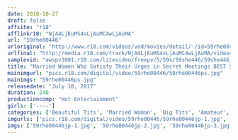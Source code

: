 ```yaml
---
date: 2018-10-27
draft: false
affsite: "r18"
afflinkr18: "NjA4LjEuMS4xLjAuMC4wLjAuMA"
url: "59rhe00446"
urloriginal: "http://www.r18.com/videos/vod/movies/detail/-/id=59rhe00446"
urlfinal: "http://media.r18.com/track/NjA4LjEuMS4xLjAuMC4wLjAuMA/videos/vod/movies/detail/-/id=59rhe00446"
samplevid: "awspv3001.r18.com/litevideo/freepv/5/59s/59she446/59she446_dmb_w.mp4"
title: "Married Women Who Satisfy Their Urges in Secret Meetings BEST SELECTION (20 People, 4 Hours)"
mainimgurl: "pics.r18.com/digital/video/59rhe00446/59rhe00446ps.jpg"
mainimgs: "59rhe00446ps.jpg"
releasedate: "July 10, 2017"
duration: 240
productioncomp: "Hot Entertainment"
girls: ['----']
categories: ['Beautiful Tits', 'Married Woman', 'Big Tits', 'Amateur', 'Creampie', 'Compilation', 'Over 4 Hours', 'Hi-Def']
imgurls: ['pics.r18.com/digital/video/59rhe00446/59rhe00446jp-1.jpg', 'pics.r18.com/digital/video/59rhe00446/59rhe00446jp-2.jpg', 'pics.r18.com/digital/video/59rhe00446/59rhe00446jp-3.jpg', 'pics.r18.com/digital/video/59rhe00446/59rhe00446jp-4.jpg', 'pics.r18.com/digital/video/59rhe00446/59rhe00446jp-5.jpg', 'pics.r18.com/digital/video/59rhe00446/59rhe00446jp-6.jpg', 'pics.r18.com/digital/video/59rhe00446/59rhe00446jp-7.jpg', 'pics.r18.com/digital/video/59rhe00446/59rhe00446jp-8.jpg', 'pics.r18.com/digital/video/59rhe00446/59rhe00446jp-9.jpg', 'pics.r18.com/digital/video/59rhe00446/59rhe00446jp-10.jpg', 'pics.r18.com/digital/video/59rhe00446/59rhe00446jp-11.jpg', 'pics.r18.com/digital/video/59rhe00446/59rhe00446jp-12.jpg', 'pics.r18.com/digital/video/59rhe00446/59rhe00446jp-13.jpg', 'pics.r18.com/digital/video/59rhe00446/59rhe00446jp-14.jpg', 'pics.r18.com/digital/video/59rhe00446/59rhe00446jp-15.jpg', 'pics.r18.com/digital/video/59rhe00446/59rhe00446jp-16.jpg', 'pics.r18.com/digital/video/59rhe00446/59rhe00446jp-17.jpg', 'pics.r18.com/digital/video/59rhe00446/59rhe00446jp-18.jpg', 'pics.r18.com/digital/video/59rhe00446/59rhe00446jp-19.jpg', 'pics.r18.com/digital/video/59rhe00446/59rhe00446jp-20.jpg']
imgs: ['59rhe00446jp-1.jpg', '59rhe00446jp-2.jpg', '59rhe00446jp-3.jpg', '59rhe00446jp-4.jpg', '59rhe00446jp-5.jpg', '59rhe00446jp-6.jpg', '59rhe00446jp-7.jpg', '59rhe00446jp-8.jpg', '59rhe00446jp-9.jpg', '59rhe00446jp-10.jpg', '59rhe00446jp-11.jpg', '59rhe00446jp-12.jpg', '59rhe00446jp-13.jpg', '59rhe00446jp-14.jpg', '59rhe00446jp-15.jpg', '59rhe00446jp-16.jpg', '59rhe00446jp-17.jpg', '59rhe00446jp-18.jpg', '59rhe00446jp-19.jpg', '59rhe00446jp-20.jpg']
---
```

